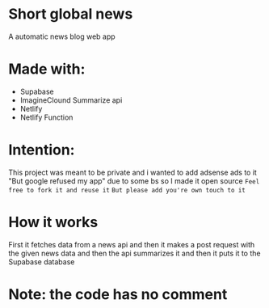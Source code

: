 # Short global news
A automatic news blog web app

# Made with:
* Supabase
* ImagineClound Summarize api
* Netlify
* Netlify Function

# Intention:
This project was meant to be private and i wanted to add adsense ads to it "But google refused my app" due to some bs so I made it open source
`Feel free to fork it and reuse it` `But please add you're own touch to it`

# How it works 
First it fetches data from a news api and then it makes a post request with the given news data and then the api summarizes it and then it puts it to the Supabase database

# Note: the code has no comment
